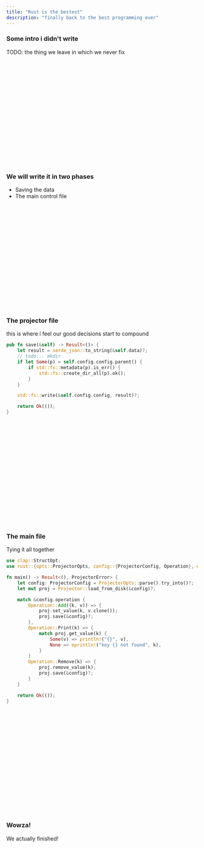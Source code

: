 ```yaml
---
title: "Rust is the bestest"
description: "finally back to the best programming ever"
---
```


### Some intro i didn't write
TODO: the thing we leave in which we never fix

<br />
<br />
<br />
<br />
<br />
<br />
<br />
<br />
<br />
<br />
<br />
<br />
<br />
<br />
<br />
<br />

### We will write it in two phases
* Saving the data
* The main control file

<br />
<br />
<br />
<br />
<br />
<br />
<br />
<br />
<br />
<br />
<br />
<br />
<br />
<br />
<br />
<br />

### The projector file
this is where i feel our good decisions start to compound

```rust
pub fn save(&self) -> Result<()> {
    let result = serde_json::to_string(&self.data)?;
    // todo... mkdir
    if let Some(p) = self.config.config.parent() {
        if std::fs::metadata(p).is_err() {
            std::fs::create_dir_all(p).ok();
        }
    }

    std::fs::write(&self.config.config, result)?;

    return Ok(());
}

```
<br />
<br />
<br />
<br />
<br />
<br />
<br />
<br />
<br />
<br />
<br />
<br />
<br />
<br />
<br />
<br />

### The main file
Tying it all together

```rust
use clap::StructOpt;
use rust::{opts::ProjectorOpts, config::{ProjectorConfig, Operation}, error::ProjectorError, projector::Projector};

fn main() -> Result<(), ProjectorError> {
    let config: ProjectorConfig = ProjectorOpts::parse().try_into()?;
    let mut proj = Projector::load_from_disk(&config)?;

    match &config.operation {
        Operation::Add((k, v)) => {
            proj.set_value(k, v.clone());
            proj.save(&config)?;
        },
        Operation::Print(k) => {
            match proj.get_value(k) {
                Some(v) => println!("{}", v),
                None => eprintln!("key {} not found", k),
            }
        }
        Operation::Remove(k) => {
            proj.remove_value(k);
            proj.save(&config)?;
        }
    }

    return Ok(());
}
```

<br />
<br />
<br />
<br />
<br />
<br />
<br />
<br />
<br />
<br />
<br />
<br />
<br />
<br />
<br />
<br />

### Wowza!
We actually finished!

<br />
<br />
<br />
<br />
<br />
<br />
<br />
<br />
<br />
<br />
<br />
<br />
<br />
<br />
<br />
<br />

